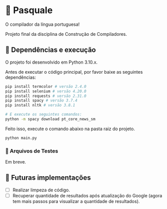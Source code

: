 # 🍎 Pasquale

O compilador da língua portuguesa!

Projeto final da disciplina de Construção de Compiladores.

## 🍎 Dependências e execução

O projeto foi desenvolvido em Python 3.10.x.

Antes de executar o código principal, por favor baixe as seguintes dependências:

```bash
pip install termcolor # versão 2.4.0
pip install selenium # versão 4.20.0
pip install requests # versão 2.31.0
pip install spacy # versão 3.7.4
pip install nltk # versão 3.8.1

# E execute os seguintes comandos:
python -m spacy download pt_core_news_sm
```

Feito isso, execute o comando abaixo na pasta raiz do projeto.

```bash
python main.py
```

### 🧪 Arquivos de Testes

Em breve.

## 💾 Futuras implementações

- [ ] Realizar limpeza de código.
- [ ] Recuperar quantidade de resultados após atualização do Google (agora tem mais passos para visualizar a quantidade de resultados).
